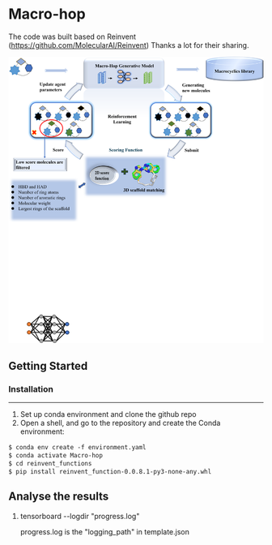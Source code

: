 # Macro-hop
The code was built based on Reinvent (https://github.com/MolecularAI/Reinvent) Thanks a lot for their sharing.

![](pictures/Macro-hop.png)

## Getting Started

### Installation
-------------
1. Set up conda environment and clone the github repo
2. Open a shell, and go to the repository and create the Conda environment:
```
$ conda env create -f environment.yaml
$ conda activate Macro-hop
$ cd reinvent_functions
$ pip install reinvent_function-0.0.8.1-py3-none-any.whl
```


## Analyse the results

1. tensorboard --logdir "progress.log"

    progress.log is the "logging_path" in template.json
